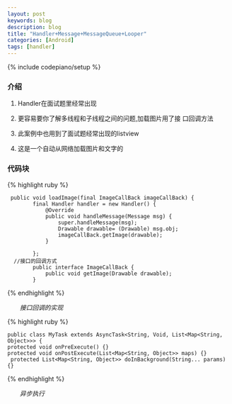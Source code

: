 ```yaml
---
layout: post
keywords: blog
description: blog
title: "Handler+Message+MessageQueue+Looper"
categories: [Android]
tags: [handler]
---
```

{% include codepiano/setup %}
### 介绍
1. Handler在面试题里经常出现

1. 更容易要你了解多线程和子线程之间的问题,加载图片用了接 口回调方法
 
1. 此案例中也用到了面试题经常出现的listview
 
1. 这是一个自动从网络加载图片和文字的

### 代码块
{% highlight ruby %}

     public void loadImage(final ImageCallBack imageCallBack) {
            final Handler handler = new Handler() {
                @Override
                public void handleMessage(Message msg) {
                    super.handleMessage(msg);
                    Drawable drawable= (Drawable) msg.obj;
                    imageCallBack.getImage(drawable);
                }
    
            };
      //接口的回调方式
            public interface ImageCallBack {
                public void getImage(Drawable drawable);
            }
{% endhighlight %}

&emsp;&emsp;*接口回调的实现*

{% highlight ruby %}

	public class MyTask extends AsyncTask<String, Void, List<Map<String, Object>>> {
	protected void onPreExecute() {}
	protected void onPostExecute(List<Map<String, Object>> maps) {}
	 protected List<Map<String, Object>> doInBackground(String... params) {}
{% endhighlight %}

&emsp;&emsp;*异步执行*
